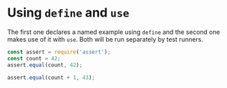 # Using `define` and `use`

The first one declares a named example using `define` and the second one makes
use of it with `use`. Both will be run separately by test runners.

<!-- fulky:define my-saved-example -->
```js
const assert = require('assert');
const count = 42;
assert.equal(count, 42);
```

<!-- fulky:use my-saved-example -->
```js
assert.equal(count + 1, 43);
```
